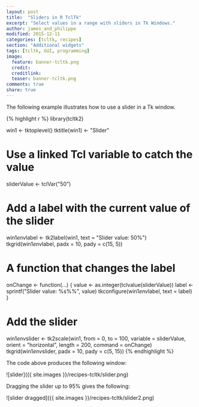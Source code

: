 ```yaml
---
layout: post
title:  "Sliders in R TclTk"
excerpt: "Select values in a range with sliders in Tk Windows."
author: james_and_philippe
modified: 2015-12-11
categories: [tcltk, recipes]
section: "Additional widgets"
tags: [tcltk, GUI, programming]
image:
  feature: banner-tcltk.png
  credit: 
  creditlink: 
  teaser: banner-tcltk.png
comments: true
share: true
---
```


The following example illustrates how to use a slider in a Tk window.


{% highlight r %}
library(tcltk2)

win1 <- tktoplevel()
tktitle(win1) <- "Slider"

# Use a linked Tcl variable to catch the value
sliderValue <- tclVar("50")

# Add a label with the current value of the slider
win1$env$label <- tk2label(win1,
  text = "Slider value: 50%")
tkgrid(win1$env$label, padx = 10, pady = c(15, 5))

# A function that changes the label
onChange <- function(...) {
  value <- as.integer(tclvalue(sliderValue))
  label <- sprintf("Slider value: %s%%", value)
  tkconfigure(win1$env$label, text = label)
}

# Add the slider
win1$env$slider <- tk2scale(win1, from = 0, to = 100,
  variable = sliderValue, orient = "horizontal", length = 200,
  command = onChange)
tkgrid(win1$env$slider, padx = 10, pady = c(5, 15))
{% endhighlight %}

The code above produces the following window:

![slider]({{ site.images }}/recipes-tcltk/slider.png)

Dragging the slider up to 95% gives the following:

![slider dragged]({{ site.images }}/recipes-tcltk/slider2.png)
